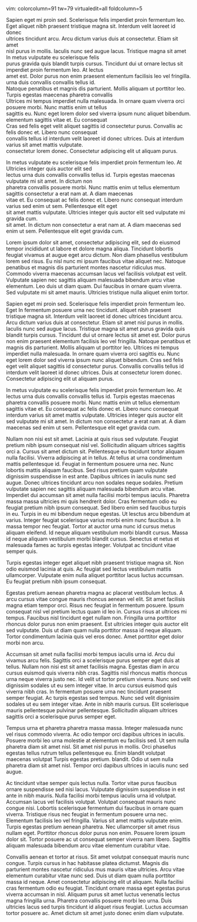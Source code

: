 vim: colorcolumn=91 tw=79 virtualedit=all foldcolumn=5
                                                                                     
Sapien eget mi proin sed. Scelerisque felis imperdiet proin fermentum leo.         
Eget aliquet nibh praesent tristique magna sit. Interdum velit laoreet id donec      
ultrices tincidunt arcu. Arcu dictum varius duis at consectetur. Etiam sit amet      
nisl purus in mollis. Iaculis nunc sed augue lacus. Tristique magna sit amet              In metus vulputate eu scelerisque felis        
purus gravida quis blandit turpis cursus.  Tincidunt dui ut ornare lectus sit             imperdiet proin fermentum leo. At lectus       
amet est.  Dolor purus non enim praesent elementum facilisis leo vel fringilla.           urna duis convallis convallis tellus id.       
Natoque penatibus et magnis dis parturient. Mollis aliquam ut porttitor leo.              Turpis egestas maecenas pharetra convallis     
Ultrices mi tempus imperdiet nulla malesuada. In ornare quam viverra orci                 posuere morbi. Nunc mattis enim ut tellus      
sagittis eu. Nunc eget lorem dolor sed viverra ipsum nunc aliquet bibendum.               elementum sagittis vitae et. Eu consequat      
Cras sed felis eget velit aliquet sagittis id consectetur purus. Convallis                ac felis donec et. Libero nunc consequat       
convallis tellus id interdum velit laoreet id donec ultrices. Duis at                     interdum varius sit amet mattis vulputate.     
consectetur lorem donec.  Consectetur adipiscing elit ut aliquam purus.                                                                  
                                                                                                                                         
                                                                                                                                         
In metus vulputate eu scelerisque felis imperdiet proin fermentum leo. At                 Ultricies integer quis auctor elit sed         
lectus urna duis convallis convallis tellus id. Turpis egestas maecenas                   vulputate mi sit amet. In dictum non           
pharetra convallis posuere morbi. Nunc mattis enim ut tellus elementum sagittis           consectetur a erat nam at. A diam maecenas     
vitae et. Eu consequat ac felis donec et. Libero nunc consequat interdum varius           sed enim ut sem.  Pellentesque elit eget       
sit amet mattis vulputate. Ultricies integer quis auctor elit sed vulputate mi            gravida cum.                                   
sit amet. In dictum non consectetur a erat nam at. A diam maecenas sed enim ut
sem.  Pellentesque elit eget gravida cum.



Lorem ipsum dolor sit amet, consectetur adipiscing elit, sed do eiusmod tempor
incididunt ut labore et dolore magna aliqua. Tincidunt lobortis feugiat vivamus
at augue eget arcu dictum.  Non diam phasellus vestibulum lorem sed risus. Eu
nisl nunc mi ipsum faucibus vitae aliquet nec.  Natoque penatibus et magnis dis
parturient montes nascetur ridiculus mus. Commodo viverra maecenas accumsan
lacus vel facilisis volutpat est velit. Vulputate sapien nec sagittis aliquam
malesuada bibendum arcu vitae elementum. Leo duis ut diam quam. Dui faucibus in
ornare quam viverra. Sed vulputate mi sit amet mauris. Ultricies tristique
nulla aliquet enim tortor.

Sapien eget mi proin sed. Scelerisque felis imperdiet proin fermentum leo. Eget           In fermentum posuere urna nec tincidunt.
aliquet nibh praesent tristique magna sit. Interdum velit laoreet id donec
ultrices tincidunt arcu. Arcu dictum varius duis at consectetur. Etiam sit amet
nisl purus in mollis. Iaculis nunc sed augue lacus. Tristique magna sit amet
purus gravida quis blandit turpis cursus.  Tincidunt dui ut ornare lectus sit
amet est.  Dolor purus non enim praesent elementum facilisis leo vel fringilla.
Natoque penatibus et magnis dis parturient. Mollis aliquam ut porttitor leo.
Ultrices mi tempus imperdiet nulla malesuada. In ornare quam viverra orci
sagittis eu. Nunc eget lorem dolor sed viverra ipsum nunc aliquet bibendum.
Cras sed felis eget velit aliquet sagittis id consectetur purus. Convallis
convallis tellus id interdum velit laoreet id donec ultrices. Duis at
consectetur lorem donec.  Consectetur adipiscing elit ut aliquam purus.

In metus vulputate eu scelerisque felis imperdiet proin fermentum leo. At
lectus urna duis convallis convallis tellus id. Turpis egestas maecenas
pharetra convallis posuere morbi. Nunc mattis enim ut tellus elementum sagittis
vitae et. Eu consequat ac felis donec et. Libero nunc consequat interdum varius
sit amet mattis vulputate. Ultricies integer quis auctor elit sed vulputate mi
sit amet. In dictum non consectetur a erat nam at. A diam maecenas sed enim ut
sem.  Pellentesque elit eget gravida cum.

Nullam non nisi est sit amet. Lacinia at quis risus sed vulputate. Feugiat
pretium nibh ipsum consequat nisl vel. Sollicitudin aliquam ultrices sagittis
orci a. Cursus sit amet dictum sit.  Pellentesque eu tincidunt tortor aliquam
nulla facilisi. Viverra adipiscing at in tellus. At tellus at urna condimentum
mattis pellentesque id. Feugiat in fermentum posuere urna nec. Nunc lobortis
mattis aliquam faucibus. Sed risus pretium quam vulputate dignissim suspendisse
in est ante. Dapibus ultrices in iaculis nunc sed augue.  Donec ultrices
tincidunt arcu non sodales neque sodales. Pretium vulputate sapien nec sagittis
aliquam malesuada bibendum arcu vitae.  Imperdiet dui accumsan sit amet nulla
facilisi morbi tempus iaculis. Pharetra massa massa ultricies mi quis hendrerit
dolor. Cras fermentum odio eu feugiat pretium nibh ipsum consequat.  Sed libero
enim sed faucibus turpis in eu.  Turpis in eu mi bibendum neque egestas.  Ut
lesctus arcu bibendum at varius. Integer feugiat scelerisque varius morbi enim
nunc faucibus a. In massa tempor nec feugiat. Tortor at auctor urna nunc id
cursus metus aliquam eleifend. Id neque aliquam vestibulum morbi blandit
cursus. Massa id neque aliquam vestibulum morbi blandit cursus. Senectus et
netus et malesuada fames ac turpis egestas integer. Volutpat ac tincidunt vitae
semper quis.

Turpis egestas integer eget aliquet nibh praesent tristique magna sit. Non odio
euismod lacinia at quis. Ac feugiat sed lectus vestibulum mattis ullamcorper.
Vulputate enim nulla aliquet porttitor lacus luctus accumsan. Eu feugiat
pretium nibh ipsum consequat.

Egestas pretium aenean pharetra magna ac placerat vestibulum lectus. A arcu
cursus vitae congue mauris rhoncus aenean vel elit. Sit amet facilisis magna
etiam tempor orci. Risus nec feugiat in fermentum posuere. Ipsum consequat nisl
vel pretium lectus quam id leo in. Cursus risus at ultrices mi tempus. Faucibus
nisl tincidunt eget nullam non. Fringilla urna porttitor rhoncus dolor purus
non enim praesent. Est ultricies integer quis auctor elit sed vulputate. Duis
ut diam quam nulla porttitor massa id neque aliquam. Tortor condimentum lacinia
quis vel eros donec. Amet porttitor eget dolor morbi non arcu.

Accumsan sit amet nulla facilisi morbi tempus iaculis urna id. Arcu dui vivamus
arcu felis.  Sagittis orci a scelerisque purus semper eget duis at tellus.
Nullam non nisi est sit amet facilisis magna.  Egestas diam in arcu cursus
euismod quis viverra nibh cras.  Sagittis nisl rhoncus mattis rhoncus urna
neque viverra justo nec. Id velit ut tortor pretium viverra. Nunc sed velit
dignissim sodales ut eu sem integer vitae. In arcu cursus euismod quis viverra
nibh cras.  In fermentum posuere urna nec tincidunt praesent semper feugiat. Ac
turpis egestas sed tempus.  Nunc sed velit dignissim sodales ut eu sem integer
vitae. Ante in nibh mauris cursus.  Elit scelerisque mauris pellentesque
pulvinar pellentesque.  Sollicitudin aliquam ultrices sagittis orci a
scelerisque purus semper eget.

Tempus urna et pharetra pharetra massa massa. Integer malesuada nunc vel risus
commodo viverra.  Ac odio tempor orci dapibus ultrices in iaculis. Posuere
morbi leo urna molestie at elementum eu facilisis sed. Ut sem nulla pharetra
diam sit amet nisl. Sit amet nisl purus in mollis. Orci phasellus egestas
tellus rutrum tellus pellentesque eu. Enim blandit volutpat maecenas volutpat             Turpis egestas pretium.
blandit. Odio ut sem nulla pharetra diam sit amet nisl. Tempor orci dapibus
ultrices in iaculis nunc sed augue.

Ac tincidunt vitae semper quis lectus nulla. Tortor vitae purus faucibus ornare
suspendisse sed nisi lacus. Vulputate dignissim suspendisse in est ante in nibh
mauris. Nulla facilisi morbi tempus iaculis urna id volutpat. Accumsan lacus
vel facilisis volutpat.  Volutpat consequat mauris nunc congue nisi. Lobortis
scelerisque fermentum dui faucibus in ornare quam viverra.  Tristique risus nec
feugiat in fermentum posuere urna nec. Elementum facilisis leo vel fringilla.
Varius sit amet mattis vulputate enim. Turpis egestas pretium aenean pharetra.
Nec ullamcorper sit amet risus nullam eget.  Porttitor rhoncus dolor purus non
enim. Posuere lorem ipsum dolor sit. Tortor posuere ac ut consequat semper
viverra nam libero. Sagittis aliquam malesuada bibendum arcu vitae elementum
curabitur vitae.

Convallis aenean et tortor at risus. Sit amet volutpat consequat mauris nunc
congue. Turpis cursus in hac habitasse platea dictumst.  Magnis dis parturient
montes nascetur ridiculus mus mauris vitae ultricies. Arcu vitae elementum
curabitur vitae nunc sed. Duis ut diam quam nulla porttitor massa id neque.
Amet consectetur adipiscing elit ut aliquam.  Nulla facilisi cras fermentum
odio eu feugiat.  Tincidunt ornare massa eget egestas purus viverra accumsan in
nisl.  Aliquam purus sit amet luctus venenatis lectus magna fringilla urna.
Pharetra convallis posuere morbi leo urna. Duis ultricies lacus sed turpis
tincidunt id aliquet risus feugiat. Luctus accumsan tortor posuere ac. Amet
dictum sit amet justo donec enim diam vulputate.
